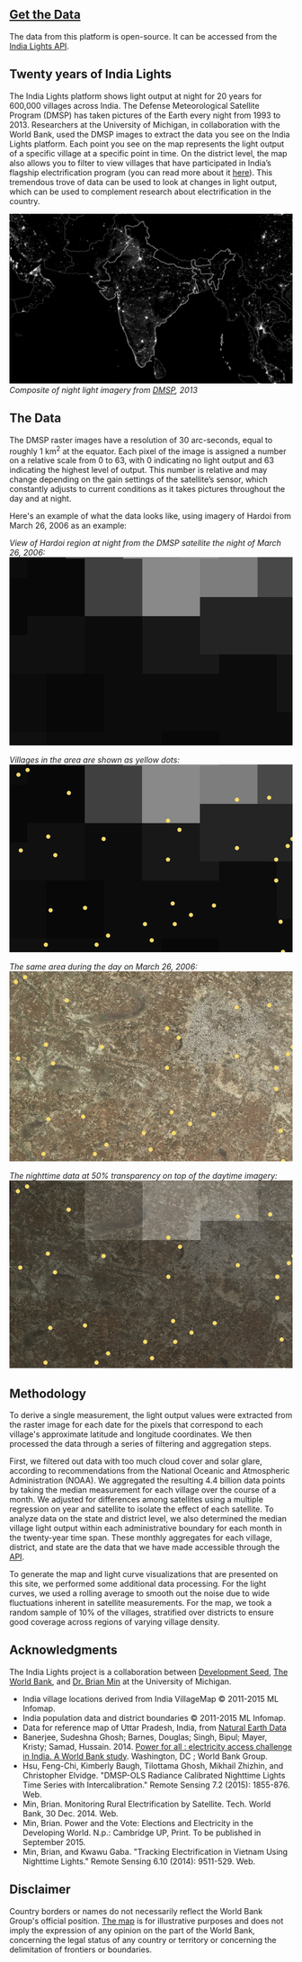 
## [Get the Data](http://api.nightlights.io)
The data from this platform is open-source. It can be accessed from the [India Lights API](http://api.nightlights.io).

## Twenty years of India Lights
The India Lights platform shows light output at night for 20 years for 600,000 villages across India. The Defense Meteorological Satellite Program (DMSP) has taken pictures of the Earth every night from 1993 to 2013. Researchers at the University of Michigan, in collaboration with the World Bank, used the DMSP images to extract the data you see on the India Lights platform. Each point you see on the map represents the light output of a specific village at a specific point in time. On the district level, the map also allows you to filter to view villages that have participated in India’s flagship electrification program (you can read more about it [here](#/stories/rggvy)). This tremendous trove of data can be used to look at changes in light output, which can be used to complement research about electrification in the country.

![Composite night lights photo, 2013](graphics/content/india-composite.png)
*Composite of night light imagery from [DMSP](http://ngdc.noaa.gov/eog/dmsp/downloadV4composites.html), 2013*

## The Data
The DMSP raster images have a resolution of 30 arc-seconds, equal to roughly 1 km<sup>2</sup> at the equator. Each pixel of the image is assigned a number on a relative scale from 0 to 63, with 0 indicating no light output and 63 indicating the highest level of output. This number is relative and may change depending on the gain settings of the satellite’s sensor, which constantly adjusts to current conditions as it takes pictures throughout the day and at night.

Here's an example of what the data looks like, using imagery of Hardoi from March 26, 2006 as an example:

*View of Hardoi region at night from the DMSP satellite the night of March 26, 2006:*
![DMSP data, 2006-03-26](graphics/content/hardoi-DMSP-20060326.png)

*Villages in the area are shown as yellow dots:*
![Hardoi villages](graphics/content/hardoi-villages.png)

*The same area during the day on March 26, 2006:*
![Hardoi daytime, 2006-03-26](graphics/content/hardoi-daytime-20060326.png)

*The nighttime data at 50% transparency on top of the daytime imagery:*
![Hardoi combined imagery, 2006-03-26](graphics/content/hardoi-daytime-nighttime-combined.png)


## Methodology
To derive a single measurement, the light output values were extracted from the raster image for each date for the pixels that correspond to each village's approximate latitude and longitude coordinates. We then processed the data through a series of filtering and aggregation steps.

First, we filtered out data with too much cloud cover and solar glare, according to recommendations from the National Oceanic and Atmospheric Administration (NOAA). We aggregated the resulting 4.4 billion data points by taking the median measurement for each village over the course of a month. We adjusted for differences among satellites using a multiple regression on year and satellite to isolate the effect of each satellite. To analyze data on the state and district level, we also determined the median village light output within each administrative boundary for each month in the twenty-year time span.  These monthly aggregates for each village, district, and state are the data that we have made accessible through the [API](http://api.nightlights.io).

To generate the map and light curve visualizations that are presented on this site, we performed some additional data processing. For the light curves, we used a rolling average to smooth out the noise due to wide fluctuations inherent in satellite measurements. For the map, we took a random sample of 10% of the villages, stratified over districts to ensure good coverage across regions of varying village density.

## Acknowledgments
The India Lights project is a collaboration between [Development Seed](https://developmentseed.org), [The World Bank](http://www.worldbank.org/), and [Dr. Brian Min](http://www-personal.umich.edu/~brianmin/) at the University of Michigan.

 - India village locations derived from India VillageMap © 2011-2015 ML Infomap.
 - India population data and district boundaries © 2011-2015 ML Infomap.
 - Data for reference map of Uttar Pradesh, India, from [Natural Earth Data](www.naturalearthdata.com/downloads/)
 - Banerjee, Sudeshna Ghosh; Barnes, Douglas; Singh, Bipul; Mayer, Kristy; Samad, Hussain. 2014. [Power for all : electricity access challenge in India. A World Bank study](https://github.com/mapbox/mapbox-gl-js/issues/1270). Washington, DC ; World Bank Group.
 - Hsu, Feng-Chi, Kimberly Baugh, Tilottama Ghosh, Mikhail Zhizhin, and Christopher Elvidge. "DMSP-OLS Radiance Calibrated Nighttime Lights Time Series with Intercalibration." Remote Sensing 7.2 (2015): 1855-876. Web.
 - Min, Brian. Monitoring Rural Electrification by Satellite. Tech. World Bank, 30 Dec. 2014. Web.
 - Min, Brian. Power and the Vote: Elections and Electricity in the Developing World. N.p.: Cambridge UP, Print. To be published in September 2015.
 - Min, Brian, and Kwawu Gaba. "Tracking Electrification in Vietnam Using Nighttime Lights." Remote Sensing 6.10 (2014): 9511-529. Web.

## Disclaimer

Country borders or names do not necessarily reflect the World Bank Group's official position. [The map](#/) is for illustrative purposes and does not imply the expression of any opinion on the part of the World Bank, concerning the legal status of any country or territory or concerning the delimitation of frontiers or boundaries.
